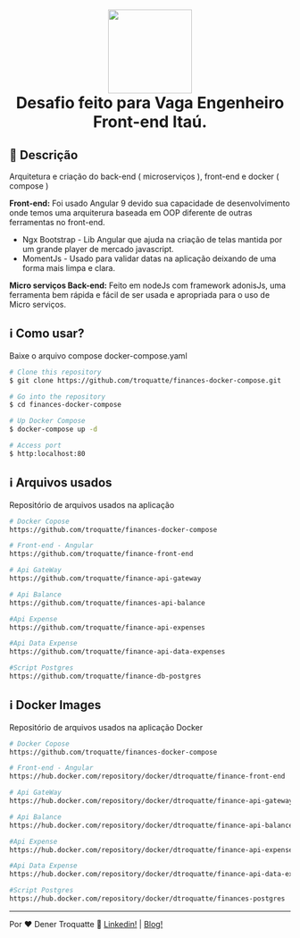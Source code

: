 <h1 align="center">
  <img src="https://upload.wikimedia.org/wikipedia/commons/thumb/c/cf/Angular_full_color_logo.svg/250px-Angular_full_color_logo.svg.png" alt="" width="150">
  <br>
    Desafio feito para Vaga Engenheiro Front-end Itaú.
</h1>

## :custard: Descrição

Arquitetura e criação do back-end ( microserviços ), front-end e docker ( compose )

<strong>Front-end:</strong> Foi usado Angular 9 devido sua capacidade de desenvolvimento onde temos uma arquiterura baseada em OOP diferente de outras ferramentas no front-end.

<ul>
  <li>Ngx Bootstrap - Lib Angular que ajuda na criação de telas mantida por um grande player de mercado javascript.</li>
  <li>MomentJs - Usado para validar datas na aplicação deixando de uma forma mais limpa e clara.</li>
</ul>

<strong>Micro serviços Back-end:</strong> Feito em nodeJs com framework adonisJs, uma ferramenta bem rápida e fácil de ser usada e apropriada para o uso de Micro serviços.

## :information_source: Como usar?

Baixe o arquivo compose docker-compose.yaml

```bash
# Clone this repository 
$ git clone https://github.com/troquatte/finances-docker-compose.git

# Go into the repository
$ cd finances-docker-compose

# Up Docker Compose
$ docker-compose up -d

# Access port
$ http:localhost:80

```

## :information_source: Arquivos usados

Repositório de arquivos usados na aplicação

```bash
# Docker Copose
https://github.com/troquatte/finances-docker-compose

# Front-end - Angular
https://github.com/troquatte/finance-front-end

# Api GateWay
https://github.com/troquatte/finance-api-gateway

# Api Balance
https://github.com/troquatte/finances-api-balance

#Api Expense
https://github.com/troquatte/finance-api-expenses

#Api Data Expense
https://github.com/troquatte/finance-api-data-expenses

#Script Postgres
https://github.com/troquatte/finance-db-postgres

```

## :information_source: Docker Images

Repositório de arquivos usados na aplicação Docker

```bash
# Docker Copose
https://github.com/troquatte/finances-docker-compose

# Front-end - Angular
https://hub.docker.com/repository/docker/dtroquatte/finance-front-end

# Api GateWay
https://hub.docker.com/repository/docker/dtroquatte/finance-api-gateway

# Api Balance
https://hub.docker.com/repository/docker/dtroquatte/finance-api-balance

#Api Expense
https://hub.docker.com/repository/docker/dtroquatte/finance-api-expenses

#Api Data Expense
https://hub.docker.com/repository/docker/dtroquatte/finance-api-data-expenses

#Script Postgres
https://hub.docker.com/repository/docker/dtroquatte/finances-postgres
```

---

Por ♥ Dener Troquatte :wave: [Linkedin!](https://www.linkedin.com/in/dener-s%C3%A3o-pedro-troquatte-ababa079/) | [Blog!](https://vidafullstack.com.br/)
